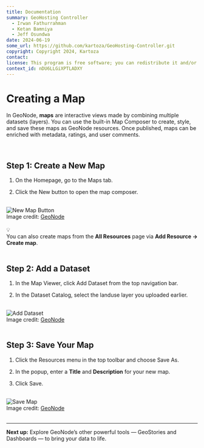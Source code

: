 ```yaml
---
title: Documentation
summary: GeoHosting Controller
  - Irwan Fathurrahman
  - Ketan Bamniya
  - Jeff Osundwa
date: 2024-06-19
some_url: https://github.com/kartoza/GeoHosting-Controller.git
copyright: Copyright 2024, Kartoza
contact:
license: This program is free software; you can redistribute it and/or modify it under the terms of the GNU Affero General Public License as published by the Free Software Foundation; either version 3 of the License, or (at your option) any later version.
context_id: nDU6LLGiXPTLADXY
---
```


# Creating a Map

In GeoNode, **maps** are interactive views made by combining multiple datasets (layers). You can use the built-in Map Composer to create, style, and save these maps as GeoNode resources. Once published, maps can be enriched with metadata, ratings, and user comments.

<br>

## Step 1: Create a New Map

1. On the <span class="ui-page-label">Homepage</span>, go to the <span class="ui-generic-label">Maps</span> tab.

2. Click the <span class="ui-generic-label">New</span> button to open the map composer.

<br>

<div class="image-with-caption">
  <img src="../../img/geonode-img-23.png" alt="New Map Button">
  <div class="caption">
    Image credit: <a href="https://geonode.org/" target="_blank">GeoNode</a>
  </div>
</div>

<br>

<div class="alert alert-hint">
  <div class="alert-icon">💡</div>
  <div class="alert-text">
    You can also create maps from the <strong>All Resources</strong> page via <strong>Add Resource → Create map</strong>.
  </div>
</div>

<br>

## Step 2: Add a Dataset

1. In the <span class="ui-page-label">Map Viewer</span>, click <span class="ui-generic-label">Add Dataset</span> from the top navigation bar.

2. In the <span class="ui-page-label">Dataset Catalog</span>, select the <span class="ui-filename">landuse</span> layer you uploaded earlier.

<br>

<div class="image-with-caption">
  <img src="../../img/geonode-img-24.png" alt="Add Dataset">
  <div class="caption">
    Image credit: <a href="https://geonode.org/" target="_blank">GeoNode</a>
  </div>
</div>

<br>

## Step 3: Save Your Map

1. Click the <span class="ui-generic-label">Resources</span> menu in the top toolbar and choose <span class="ui-generic-label">Save As</span>.

2. In the popup, enter a **Title** and **Description** for your new map.

3. Click <span class="ui-generic-label">Save</span>.

<br>

<div class="image-with-caption">
  <img src="../../img/geonode-img-25.png" alt="Save Map">
  <div class="caption">
    Image credit: <a href="https://geonode.org/" target="_blank">GeoNode</a>
  </div>
</div>

<br>

---

**Next up:** Explore GeoNode’s other powerful tools — GeoStories and Dashboards — to bring your data to life.

<br>
